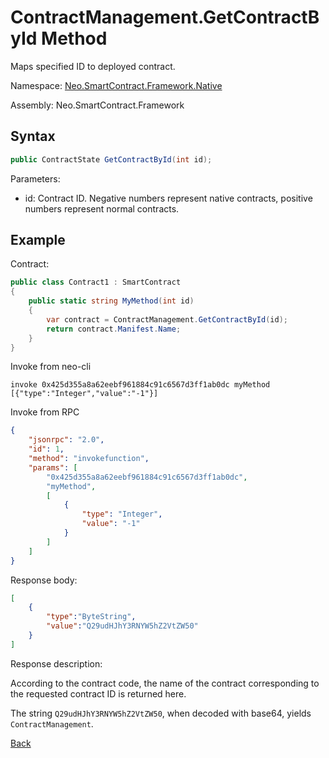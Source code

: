 # ContractManagement.GetContractById Method

Maps specified ID to deployed contract.

Namespace: [Neo.SmartContract.Framework.Native](../../native.md)

Assembly: Neo.SmartContract.Framework

## Syntax

```c#
public ContractState GetContractById(int id);
```

Parameters:

- id: Contract ID. Negative numbers represent native contracts, positive numbers represent normal contracts.

## Example

Contract:

```c#
public class Contract1 : SmartContract
{
    public static string MyMethod(int id)
    {
        var contract = ContractManagement.GetContractById(id);
        return contract.Manifest.Name;
    }
}
```

Invoke from neo-cli

```
invoke 0x425d355a8a62eebf961884c91c6567d3ff1ab0dc myMethod [{"type":"Integer","value":"-1"}]
```

Invoke from RPC

```json
{
    "jsonrpc": "2.0",
    "id": 1,
    "method": "invokefunction",
    "params": [
        "0x425d355a8a62eebf961884c91c6567d3ff1ab0dc",
        "myMethod",
        [
            {
                "type": "Integer",
                "value": "-1"
            }
        ]
    ]
}
```

Response body:

```json
[
    {
        "type":"ByteString",
        "value":"Q29udHJhY3RNYW5hZ2VtZW50"
    }
]
```

Response description:

According to the contract code, the name of the contract corresponding to the requested contract ID is returned here.

The string `Q29udHJhY3RNYW5hZ2VtZW50`, when decoded with base64, yields `ContractManagement`.

[Back](../ContractManagement.md)